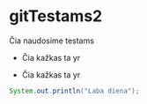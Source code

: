 # gitTestams2
Čia naudosime testams 

* Čia kažkas ta yr

* Čia kažkas ta yr

```java
System.out.println("Laba diena");
```
